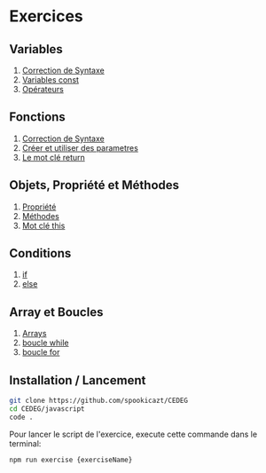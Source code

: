 # Exercices

## Variables

1. [Correction de Syntaxe](./0-1-syntaxe)
1. [Variables const](./0-2-const)
1. [Opérateurs](./0-3-operators/)

## Fonctions

1. [Correction de Syntaxe](./1-1-syntaxe/)
1. [Créer et utiliser des parametres](./1-2-parameters/)
1. [Le mot clé return](./1-3-return/)

## Objets, Propriété et Méthodes

1. [Propriété](./2-1-properties//)
1. [Méthodes](./2-2-methods//)
1. [Mot clé this](./2-3-this//)

## Conditions

1. [if](./3-1-if/)
1. [else](./3-2-else/)

## Array et Boucles

1. [Arrays](./4-1-arrays/)
1. [boucle while](./4-2-while/)
1. [boucle for](./4-3-for/)

## Installation / Lancement

```bash
git clone https://github.com/spookicazt/CEDEG
cd CEDEG/javascript
code .
```

Pour lancer le script de l'exercice, execute cette commande dans le terminal:

```bash
npm run exercise {exerciseName}
```
